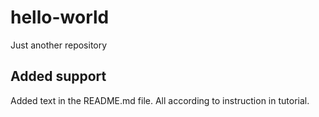 # hello-world
Just another repository
## Added support
Added text in the README.md file. All according to instruction in tutorial.
